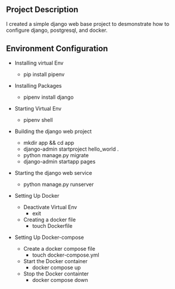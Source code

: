 ## Project Description
I created a simple django web base project to desmonstrate how to configure django, postgresql, and docker. 

## Environment Configuration
- Installing virtual Env
    - pip install pipenv 

- Installing Packages
    - pipenv install django 

- Starting Virtual Env
    - pipenv shell 

- Building the django web project
    - mkdir app && cd app 
    - django-admin startproject hello_world . 
    - python manage.py migrate
    - django-admin startapp pages
    

- Starting the django web service
    - python manage.py runserver 

- Setting Up Docker 
    - Deactivate Virtual Env
        - exit 
    - Creating a docker file 
        - touch Dockerfile  

- Setting Up Docker-compose
    - Create a docker compose file
        - touch docker-compose.yml 
    - Start the Docker container 
        - docker compose up 
    - Stop the Docker containter
        - docker compose down

    
        